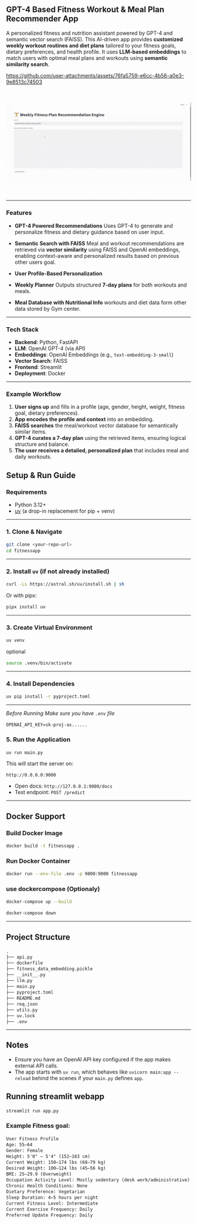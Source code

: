 ## GPT-4 Based Fitness Workout & Meal Plan Recommender App

A personalized fitness and nutrition assistant powered by GPT-4 and semantic vector search (FAISS). This AI-driven app provides **customized weekly workout routines and diet plans** tailored to your fitness goals, dietary preferences, and health profile. It uses **LLM-based embeddings** to match users with optimal meal plans and workouts using **semantic similarity search**.





https://github.com/user-attachments/assets/76fa5759-e6cc-4b56-a0e3-9e8513c74503





<img src="https://github.com/aashma13/fitness-recommender/blob/7206a123081b6a31aba7e8f4b62133ae9b04807e/fintess_and_meal_plans.mp4.gif">

---

### Features

* **GPT-4 Powered Recommendations**
  Uses GPT-4 to generate and personalize fitness and dietary guidance based on user input.

* **Semantic Search with FAISS**
  Meal and workout recommendations are retrieved via **vector similarity** using FAISS and OpenAI embeddings, enabling context-aware and personalized results based on previous other users goal. 

* **User Profile-Based Personalization**

* **Weekly Planner**
  Outputs structured **7-day plans** for both workouts and meals.

* **Meal Database with Nutritional Info**
  workouts and diet data form other data stored by Gym center. 

---

### Tech Stack

* **Backend**: Python, FastAPI
* **LLM**: OpenAI GPT-4 (via API)
* **Embeddings**: OpenAI Embeddings (e.g., `text-embedding-3-small`)
* **Vector Search**: FAISS
* **Frontend**: Streamlit
* **Deployment**: Docker

---

### Example Workflow

1. **User signs up** and fills in a profile (age, gender, height, weight, fitness goal, dietary preferences).
2. **App encodes the profile and context** into an embedding.
3. **FAISS searches** the meal/workout vector database for semantically similar items.
4. **GPT-4 curates a 7-day plan** using the retrieved items, ensuring logical structure and balance.
5. **The user receives a detailed, personalized plan** that includes meal  and daily workouts.


## Setup & Run Guide

### Requirements

- Python 3.12+
- [uv](https://github.com/astral-sh/uv) (a drop-in replacement for pip + venv)

---

### 1. Clone & Navigate

```bash
git clone <your-repo-url>
cd fitnessapp
````

---

### 2. Install `uv` (if not already installed)

```bash
curl -Ls https://astral.sh/uv/install.sh | sh
```

Or with pipx:

```bash
pipx install uv
```

---

### 3. Create Virtual Environment

```bash
uv venv
```

optional

```bash
source .venv/bin/activate
```

---

### 4. Install Dependencies

```bash
uv pip install -r pyproject.toml
```

---


_Before Running Make sure you have `.env` file_

```.env
OPENAI_API_KEY=sk-proj-as......
```

### 5. Run the Application

```bash
uv run main.py
```

This will start the server on:

```
http://0.0.0.0:9000
```

* Open docs: `http://127.0.0.1:9000/docs`
* Test endpoint: `POST /predict`

---

## Docker Support

### Build Docker Image

```bash
docker build -t fitnessapp .
```

### Run Docker Container

```bash
docker run --env-file .env -p 9000:9000 fitnessapp
```

### use dockercompose (Optionaly)

```bash
docker-compose up --build

```


```bash
docker-compose down

```

---

## Project Structure

```
.
├── api.py
├── dockerfile
├── fitness_data_embedding.pickle
├── __init__.py
├── llm.py
├── main.py
├── pyproject.toml
├── README.md
├── req.json
├── utils.py
├── uv.lock
├── .env
```

---

## Notes

* Ensure you have an OpenAI API key configured if the app makes external API calls.
* The app starts with `uv run`, which behaves like `uvicorn main:app --reload` behind the scenes if your `main.py` defines `app`.


## Running streamlit webapp

```bash
streamlit run app.py
```

### Example Fitness goal:

```
User Fitness Profile
Age: 55–64
Gender: Female
Height: 5'0" – 5'4" (152–163 cm)
Current Weight: 150–174 lbs (68–79 kg)
Desired Weight: 100–124 lbs (45–56 kg)
BMI: 25–29.9 (Overweight)
Occupation Activity Level: Mostly sedentary (desk work/administrative)
Chronic Health Conditions: None
Dietary Preference: Vegetarian
Sleep Duration: 4–5 hours per night
Current Fitness Level: Intermediate
Current Exercise Frequency: Daily
Preferred Update Frequency: Daily
```
